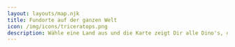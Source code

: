 ```yaml
---
layout: layouts/map.njk
title: Fundorte auf der ganzen Welt
icon: /img/icons/triceratops.png
description: Wähle eine Land aus und die Karte zeigt Dir alle Dino's, die in dem jeweilligen Land gefunden wurden.
---
```

